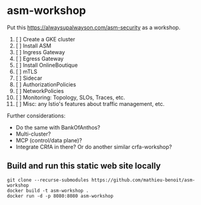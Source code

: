# asm-workshop

Put this https://alwaysupalwayson.com/asm-security as a workshop.

1. [ ] Create a GKE cluster
1. [ ] Install ASM
1. [ ] Ingress Gateway
1. [ ] Egress Gateway
1. [ ] Install OnlineBoutique
1. [ ] mTLS
1. [ ] Sidecar
1. [ ] AuthorizationPolicies
1. [ ] NetworkPolicies
1. [ ] Monitoring: Topology, SLOs, Traces, etc.
1. [ ] Misc: any Istio's features about traffic management, etc.

Further considerations:
- Do the same with BankOfAnthos?
- Multi-cluster?
- MCP (control/data plane)?
- Integrate CRfA in there? Or do another similar crfa-workshop?


## Build and run this static web site locally

```
git clone --recurse-submodules https://github.com/mathieu-benoit/asm-workshop
docker build -t asm-workshop .
docker run -d -p 8080:8080 asm-workshop
```

## 